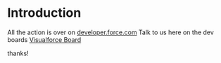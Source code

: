 # Introduction #
All the action is over on [developer.force.com](http://developer.force.com)
Talk to us here on the dev boards [Visualforce Board](http://community.salesforce.com/sforce/board?board.id=Visualforce)

thanks!